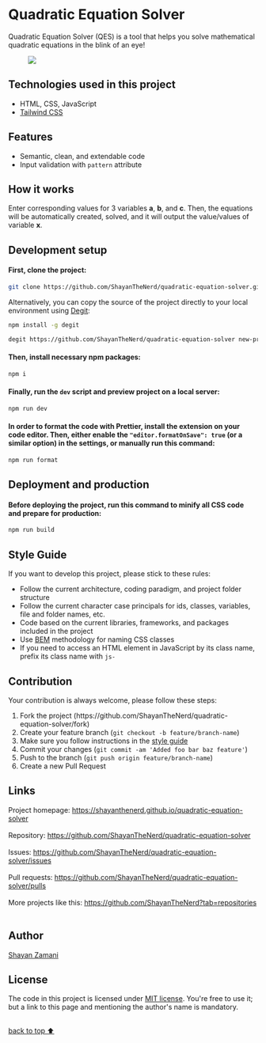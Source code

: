 # Quadratic Equation Solver

Quadratic Equation Solver (QES) is a tool that helps you solve mathematical quadratic equations in the blink of an eye!

<figure>
  <img src="https://github.com/ShayanTheNerd/quadratic-equation-solver/blob/main/og-img.webp" />
</figure>

## Technologies used in this project

<ul>
  <li>HTML, CSS, JavaScript</li>
  <li>
    <a href="https://tailwindcss.com">Tailwind CSS</a>
  </li>
</ul>

## Features

<ul>
  <li>Semantic, clean, and extendable code</li>
  <li>Input validation with <code>pattern</code> attribute</li>
</ul>

## How it works

Enter corresponding values for 3 variables **a**, **b**, and **c**. Then, the equations will be automatically created, solved, and it will output the value/values of variable **x**.

## Development setup

#### First, clone the project:

```sh
git clone https://github.com/ShayanTheNerd/quadratic-equation-solver.git
```

Alternatively, you can copy the source of the project directly to your local environment using <a href="https://github.com/Rich-Harris/degit">Degit</a>:

```sh
npm install -g degit

degit https://github.com/ShayanTheNerd/quadratic-equation-solver new-project-folder
```

#### Then, install necessary npm packages:

```sh
npm i
```

#### Finally, run the `dev` script and preview project on a local server:

```sh
npm run dev
```

#### In order to format the code with Prettier, install the extension on your code editor. Then, either enable the `"editor.formatOnSave": true` (or a similar option) in the settings, or manually run this command:

```sh
npm run format
```

## Deployment and production

#### Before deploying the project, run this command to minify all CSS code and prepare for production:

```sh
npm run build
```

## Style Guide

If you want to develop this project, please stick to these rules:

<ul>
  <li>Follow the current architecture, coding paradigm, and project folder structure</li>
  <li>Follow the current character case principals for ids, classes, variables, file and folder names, etc.</li>
  <li>Code based on the current libraries, frameworks, and packages included in the project</li>
  <li>Use <a href="https://getbem.com">BEM</a> methodology for naming CSS classes</li>
  <li>If you need to access an HTML element in JavaScript by its class name, prefix its class name with <code>js-</code></li>
</ul>

## Contribution

Your contribution is always welcome, please follow these steps:

<ol>
  <li>Fork the project (https://github.com/ShayanTheNerd/quadratic-equation-solver/fork)</li>
  <li>Create your feature branch (<code>git checkout -b feature/branch-name</code>)</li>
  <li>Make sure you follow instructions in the <a href="https://github.com/ShayanTheNerd/quadratic-equation-solver#style-guide">style guide</a></li>
  <li>Commit your changes (<code>git commit -am 'Added foo bar baz feature'</code>)</li>
  <li>Push to the branch (<code>git push origin feature/branch-name</code>)</li>
  <li>Create a new Pull Request</li>
</ol>

## Links

Project homepage: https://shayanthenerd.github.io/quadratic-equation-solver <br /><br />
Repository: https://github.com/ShayanTheNerd/quadratic-equation-solver <br /><br />
Issues: https://github.com/ShayanTheNerd/quadratic-equation-solver/issues <br /><br />
Pull requests: https://github.com/ShayanTheNerd/quadratic-equation-solver/pulls <br /><br />
More projects like this: https://github.com/ShayanTheNerd?tab=repositories <br /><br />

## Author

<a href="https://shayan-zamani.me">Shayan Zamani</a>

## License

The code in this project is licensed under <a href="https://github.com/ShayanTheNerd/quadratic-equation-solver/blob/main/LICENSE.md">MIT license</a>. You're free to use it; but a link to this page and mentioning the author's name is mandatory.

<br />
<a href="https://github.com/ShayanTheNerd/quadratic-equation-solver#quadratic-equation-solver">back to top ⬆️</a>
